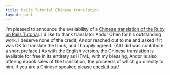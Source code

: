 ```yaml
--- 
title: Rails Tutorial Chinese translation
layout: post
---
```


I'm pleased to announce the availability of a [Chinese translation of the Ruby on Rails Tutorial](http://about.ac/rails-tutorial-2nd-cn/). I'd like to thank translator Andor Chen for his outstanding work. I deserve none of the credit; Andor reached out to me and asked if it was OK to translate the book, and I happily agreed. (All I did was contribute a [short preface](http://about.ac/rails-tutorial-2nd-cn/preface.html).) As with the English version, the Chinese translation is available for free in its entirety as HTML; with my blessing, Andor is also offering ebook sales of the translation, the proceeds of which go directly to him. If you are a Chinese speaker, please [check it out](http://about.ac/rails-tutorial-2nd-cn/)!